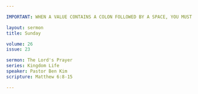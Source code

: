 ```yaml
---

IMPORTANT: WHEN A VALUE CONTAINS A COLON FOLLOWED BY A SPACE, YOU MUST USE &#58;

layout: sermon
title: Sunday

volume: 26
issue: 23

sermon: The Lord's Prayer
series: Kingdom Life
speaker: Pastor Ben Kim
scripture: Matthew 6:8-15

---
```

